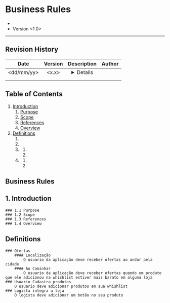 Business Rules
====================
* <Project Name>
* Version <1.0>

-------------------------------------------------------------------------------

Revision History
----------------

|    Date       | Version   | Description   | Author    |
|:----------:   |:-------:  |:-----------:  |:------:   |
| <dd/mm/yy>    |  <x.x>    |  <details>    | <name>    |
|               |           |               |           |
|               |           |               |           |

Table of Contents
-----------------
1. [Introduction]()
    1. [Purpose]()
    2. [Scope]()
    3. [References]()
    4. [Overview]()
2. [Definitions]()
    1. [<aBusinessRule>]()
    2. [<anotherBusinessRule>]()
    3. [<aGroupofBusinessRules>]()
        1. [<aGroupBusinessRule>]()
        2. [<anotherGroupBusinessRule>]()
    4. [<aSecondGroupOfBusinessRules>]()
        1. [<yetAnotherGroupBusinessRule>]()
        2. [<andAnotherGroupBusinessRule>]()

Business Rules
--------------

## 1. Introduction
	### 1.1 Purpose
	### 1.2 Scope
	### 1.3 References
	### 1.4 Overview

## Definitions
	### Ofertas
		#### Localização
			O usuario da aplicação deve receber ofertas ao andar pela cidade
		#### Ao Caminhar
			O usuario da aplicação deve receber ofertas quando um produto que ele adicionou na whishlist estiver mais barato em alguma loja
	### Usuario Cadastra produtos
		O usuario deve adicionar produtos em sua whishlist
	### Logista integra a loja
		O logista deve adicionar um botão no seu produto